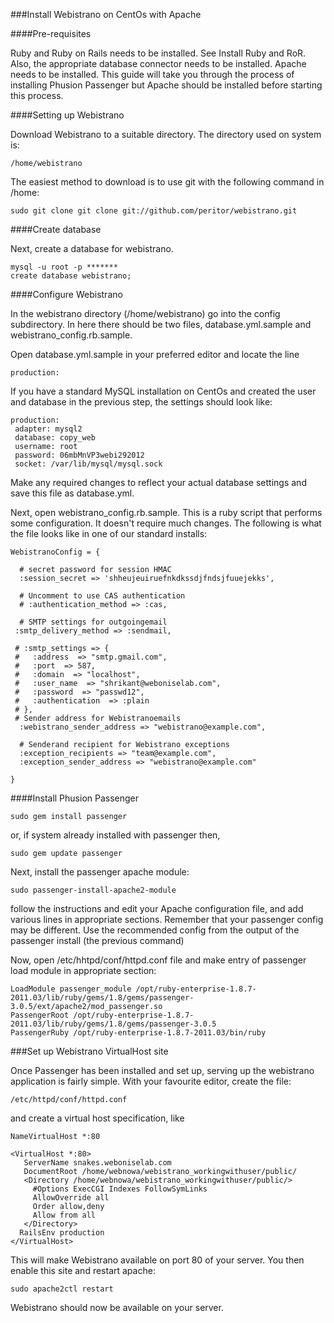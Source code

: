 ###Install Webistrano on CentOs with Apache

####Pre-requisites

Ruby and Ruby on Rails needs to be installed. See Install Ruby and RoR. Also, the appropriate database connector needs to be installed.
Apache needs to be installed. This guide will take you through the process of installing Phusion Passenger  but Apache should be installed before starting this process. 


####Setting up Webistrano

Download Webistrano to a suitable directory. The directory used on system is: 

    /home/webistrano

The easiest method to download is to use git with the following command in /home:

    sudo git clone git clone git://github.com/peritor/webistrano.git 

####Create database

Next, create a database for webistrano.

    mysql -u root -p *******
    create database webistrano;

####Configure Webistrano

In the webistrano directory (/home/webistrano) go into the config subdirectory. In here there should be two files, database.yml.sample and webistrano_config.rb.sample.

Open database.yml.sample in your preferred editor and locate the line

    production:

If you have a standard MySQL installation on CentOs and created the user and database in the previous step, the settings should look like:

    production:
     adapter: mysql2
     database: copy_web
     username: root
     password: 06mbMnVP3webi292012
     socket: /var/lib/mysql/mysql.sock

Make any required changes to reflect your actual database settings and save this file as database.yml.

Next, open webistrano_config.rb.sample. This is a ruby script that performs some configuration. It doesn't require much changes. The following is what the file looks like in one of our standard installs:

   
    WebistranoConfig = {

      # secret password for session HMAC
      :session_secret => 'shheujeuiruefnkdkssdjfndsjfuuejekks',

      # Uncomment to use CAS authentication    
      # :authentication_method => :cas,

      # SMTP settings for outgoingemail
     :smtp_delivery_method => :sendmail,

     # :smtp_settings => {
     #   :address  => "smtp.gmail.com",
     #   :port  => 587, 
     #   :domain  => "localhost",
     #   :user_name  => "shrikant@weboniselab.com",
     #   :password  => "passwd12",
     #   :authentication  => :plain    
     # },
     # Sender address for Webistranoemails
      :webistrano_sender_address => "webistrano@example.com",

      # Senderand recipient for Webistrano exceptions
      :exception_recipients => "team@example.com",
      :exception_sender_address => "webistrano@example.com"

    }
  
####Install Phusion Passenger

    sudo gem install passenger
or, if system already installed with passenger then, 

    sudo gem update passenger

Next, install the passenger apache module:

    sudo passenger-install-apache2-module

follow the instructions and edit your Apache configuration file, and add various lines in appropriate sections. Remember that your passenger config may be different. Use the recommended config from the output of the passenger install (the previous command)

Now, open /etc/hhtpd/conf/httpd.conf file and make entry of passenger load module in appropriate section: 

    LoadModule passenger_module /opt/ruby-enterprise-1.8.7-2011.03/lib/ruby/gems/1.8/gems/passenger-3.0.5/ext/apache2/mod_passenger.so
    PassengerRoot /opt/ruby-enterprise-1.8.7-2011.03/lib/ruby/gems/1.8/gems/passenger-3.0.5
    PassengerRuby /opt/ruby-enterprise-1.8.7-2011.03/bin/ruby

###Set up Webistrano VirtualHost site

Once Passenger has been installed and set up, serving up the webistrano application is fairly simple. With your favourite editor, create the file: 

    /etc/httpd/conf/httpd.conf

and create a virtual host specification, like 

    NameVirtualHost *:80

    <VirtualHost *:80>
       ServerName snakes.weboniselab.com
       DocumentRoot /home/webnowa/webistrano_workingwithuser/public/
       <Directory /home/webnowa/webistrano_workingwithuser/public/>
         #Options ExecCGI Indexes FollowSymLinks
         AllowOverride all
         Order allow,deny
         Allow from all
       </Directory>
      RailsEnv production
    </VirtualHost>

This will make Webistrano available on port 80 of your server. You then enable this site and restart apache:


    sudo apache2ctl restart

Webistrano should now be available on your server. 

